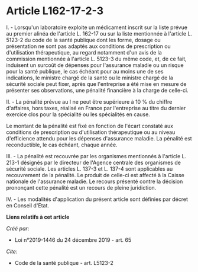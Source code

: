 # Article L162-17-2-3

I. - Lorsqu'un laboratoire exploite un médicament inscrit sur la liste prévue au premier alinéa de l'article L. 162-17 ou sur
la liste mentionnée à l'article L. 5123-2 du code de la santé publique dont les forme, dosage ou présentation ne sont pas
adaptés aux conditions de prescription ou d'utilisation thérapeutique, au regard notamment d'un avis de la commission
mentionnée à l'article L. 5123-3 du même code, et, de ce fait, induisent un surcoût de dépenses pour l'assurance maladie ou
un risque pour la santé publique, le cas échéant pour au moins une de ses indications, le ministre chargé de la santé ou le
ministre chargé de la sécurité sociale peut fixer, après que l'entreprise a été mise en mesure de présenter ses observations,
une pénalité financière à la charge de celle-ci.

II. - La pénalité prévue au I ne peut être supérieure à 10 % du chiffre d'affaires, hors taxes, réalisé en France par
l'entreprise au titre du dernier exercice clos pour la spécialité ou les spécialités en cause.

Le montant de la pénalité est fixé en fonction de l'écart constaté aux conditions de prescription ou d'utilisation
thérapeutique ou au niveau d'efficience attendu pour les dépenses d'assurance maladie. La pénalité est reconductible, le cas
échéant, chaque année.

III. - La pénalité est recouvrée par les organismes mentionnés à l'article L. 213-1 désignés par le directeur de l'Agence
centrale des organismes de sécurité sociale. Les articles L. 137-3 et L. 137-4 sont applicables au recouvrement de la
pénalité. Le produit de celle-ci est affecté à la Caisse nationale de l'assurance maladie. Le recours présenté contre la
décision prononçant cette pénalité est un recours de pleine juridiction.

IV. - Les modalités d'application du présent article sont définies par décret en Conseil d'Etat.

**Liens relatifs à cet article**

_Créé par_:

  - Loi n°2019-1446 du 24 décembre 2019 - art. 65

_Cite_:

  - Code de la santé publique - art. L5123-2
